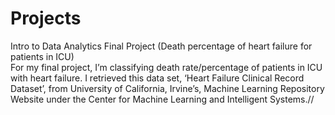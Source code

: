 # Projects
Intro to Data Analytics Final Project (Death percentage of heart failure for patients in ICU)<br>
For my final project, I’m classifying death rate/percentage of patients in ICU with heart failure. I retrieved this data set, ‘Heart Failure Clinical Record Dataset’, from University of California, Irvine’s, Machine Learning Repository Website under the Center for Machine Learning and Intelligent Systems.//
